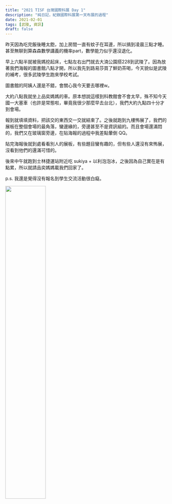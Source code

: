 ```yaml
---
title: "2021 TISF 台灣國際科展 Day 1"
description: "純日記，紀錄國際科展第一天布展的過程"
date: 2021-02-01
tags: [武陵, 資訊]
draft: false
---
```


昨天因為吃完飯後睡太飽，加上房間一直有蚊子在耳邊，所以搞到凌晨三點才睡。甚至無聊到算森森數學講義的機率part，數學能力似乎還沒退化。

早上六點半就被我媽挖起床，七點左右出門就去大湳公園搭228到武陵了。因為放著我們海報的圖書館八點才開，所以我先到路易莎買了鮮奶茶喝，今天貌似是武陵的補考，很多武陵學生跑來學校考試。

圖書館的阿姨人還是不錯，會關心我今天要去哪裡w。

大約八點我就坐上品奕媽媽的車。原本想說這樣到科教館會不會太早，殊不知今天國一大塞車（也許是常態啦，畢竟我很少那麼早去台北），我們大約九點四十分才到會場。

報到就填填資料，把該交的東西交一交就結束了。之後就跑到九樓怖展了，我們的展板在整個會場的最角落，蠻邊緣的，旁邊甚至不是資訊組的。而且會場還滿悶的，我們又在玻璃窗旁邊，在貼海報的過程中我差點暈倒 QQ。

貼完海報後就到處看看別人的展板，有些題目蠻有趣的，但有些人還沒有來怖展，沒看到他們的還滿可惜的。

後來中午就跑到士林捷運站附近吃 sukiya + 以利泡泡冰，之後因為自己實在是有點累，所以就請品奕媽媽載我們回家了。

p.s. 我還是覺得沒有報名到學生交流活動很白癡。

<img src="https://i.imgur.com/pC0e08D.jpg" width=50% height=50%>
